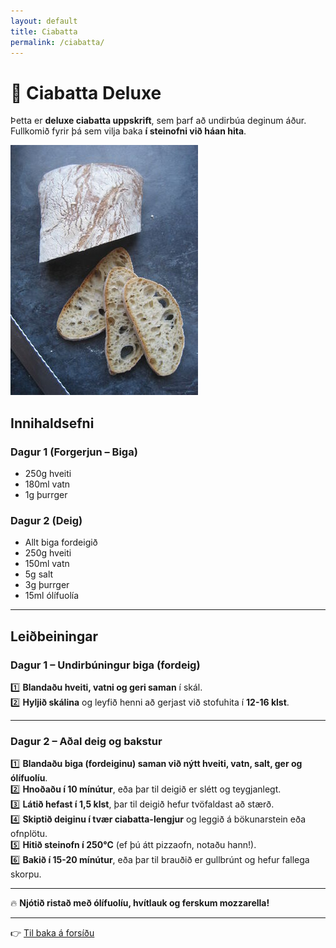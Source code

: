 ```yaml
---
layout: default
title: Ciabatta
permalink: /ciabatta/
---
```


# 🥖 Ciabatta Deluxe

Þetta er **deluxe ciabatta uppskrift**, sem þarf að undirbúa deginum áður. Fullkomið fyrir þá sem vilja baka **í steinofni við háan hita**.

[![Ciabatta](ciabatta/thumbnails/ciabatta.jpg)](ciabatta/ciabatta.jpg)

## **Innihaldsefni**
### **Dagur 1 (Forgerjun – Biga)**
- 250g hveiti  
- 180ml vatn  
- 1g þurrger  

### **Dagur 2 (Deig)**
- Allt biga fordeigið  
- 250g hveiti  
- 150ml vatn  
- 5g salt  
- 3g þurrger  
- 15ml ólífuolía  

---

## **Leiðbeiningar**
### **Dagur 1 – Undirbúningur biga (fordeig)**
1️⃣ **Blandaðu hveiti, vatni og geri saman** í skál.  
2️⃣ **Hyljið skálina** og leyfið henni að gerjast við stofuhita í **12-16 klst**.  

---

### **Dagur 2 – Aðal deig og bakstur**
1️⃣ **Blandaðu biga (fordeiginu) saman við nýtt hveiti, vatn, salt, ger og ólífuolíu**.  
2️⃣ **Hnoðaðu í 10 mínútur**, eða þar til deigið er slétt og teygjanlegt.  
3️⃣ **Látið hefast í 1,5 klst**, þar til deigið hefur tvöfaldast að stærð.  
4️⃣ **Skiptið deiginu í tvær ciabatta-lengjur** og leggið á bökunarstein eða ofnplötu.  
5️⃣ **Hitið steinofn í 250°C** (ef þú átt pizzaofn, notaðu hann!).  
6️⃣ **Bakið í 15-20 mínútur**, eða þar til brauðið er gullbrúnt og hefur fallega skorpu.  

---

🔥 **Njótið ristað með ólífuolíu, hvítlauk og ferskum mozzarella!**  

---
👉 [Til baka á forsíðu](../)